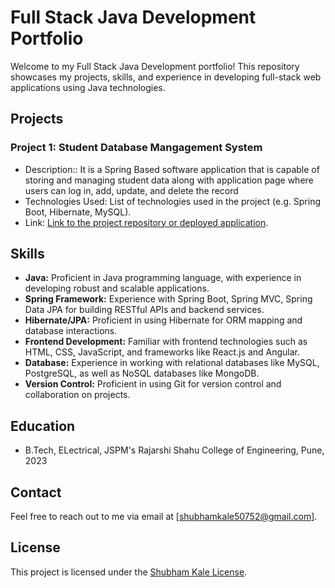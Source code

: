 # Full Stack Java Development Portfolio

Welcome to my Full Stack Java Development portfolio! This repository showcases my projects, skills, and experience in developing full-stack web applications using Java technologies.

## Projects

### Project 1: Student Database Mangagement System
- Description:: It is a Spring Based software application that is 
capable of storing and managing student data 
along with application page where users can log 
in, add, update, and delete the record
- Technologies Used: List of technologies used in the project (e.g. Spring Boot, Hibernate, MySQL).
- Link: [Link to the project repository or deployed application](https://github.com/Shub3023/smswithspringboot).

## Skills

- **Java:** Proficient in Java programming language, with experience in developing robust and scalable applications.
- **Spring Framework:** Experience with Spring Boot, Spring MVC, Spring Data JPA for building RESTful APIs and backend services.
- **Hibernate/JPA:** Proficient in using Hibernate for ORM mapping and database interactions.
- **Frontend Development:** Familiar with frontend technologies such as HTML, CSS, JavaScript, and frameworks like React.js and Angular.
- **Database:** Experience in working with relational databases like MySQL, PostgreSQL, as well as NoSQL databases like MongoDB.
- **Version Control:** Proficient in using Git for version control and collaboration on projects.

## Education

- B.Tech, ELectrical, JSPM's Rajarshi Shahu College of Engineering, Pune, 2023

## Contact

Feel free to reach out to me via email at [shubhamkale50752@gmail.com].

## License

This project is licensed under the [Shubham Kale License](LICENSE).
